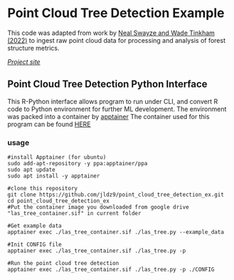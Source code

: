# Point Cloud Tree Detection Example

This code was adapted from work by [Neal Swayze and Wade Tinkham (2022)](https://scholar.google.com/scholar?oi=bibs&hl=en&cluster=10655866445299954513) to ingest raw point cloud data for processing and analysis of forest structure metrics.

[*Project site*](https://georgewoolsey.github.io/point_cloud_tree_detection_ex/)

## Point Cloud Tree Detection Python Interface 

This R-Python interface allows program to run under CLI, and convert R code to Python environment for further ML development. 
The environment was packed into a container by [apptainer](https://apptainer.org/docs/user/main/introduction.html) 
The container used for this program can be found [HERE](https://drive.usercontent.google.com/download?id=1WWhHFDZQIiv2lr2rtfAXd-BCcJlUhrCc&confirm=t&uuid=56606aaf-79fc-483d-ad11-a860775133c9)  

### usage 
```
#install Apptainer (for ubuntu)
sudo add-apt-repository -y ppa:apptainer/ppa
sudo apt update
sudo apt install -y apptainer

#clone this repository 
git clone https://github.com/jldz9/point_cloud_tree_detection_ex.git
cd point_cloud_tree_detection_ex
#Put the container image you downloaded from google drive "las_tree_container.sif" in current folder

#Get example data
apptainer exec ./las_tree_container.sif ./las_tree.py --example_data

#Init CONFIG file
apptainer exec ./las_tree_container.sif ./las_tree.py -p

#Run the point cloud tree detection
apptainer exec ./las_tree_container.sif ./las_tree.py -p ./CONFIG
```

